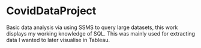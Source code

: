 # CovidDataProject
Basic data analysis via using SSMS to query large datasets, this work displays my working knowledge of SQL. This was mainly used for extracting data I wanted to later visualise in Tableau.
